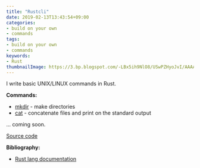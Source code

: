 ```yaml
---
title: "Rustcli"
date: 2019-02-13T13:43:54+09:00
categories:
- build on your own
- commands
tags:
- build on your own
- commands
keywords:
- Rust
thumbnailImage: https://3.bp.blogspot.com/-LBx5ih9NlO8/USwPZHyoJvI/AAAAAAAAOYY/RxOWk8mBra4/s1600/osonaemono.png
---
```


I write basic UNIX/LINUX commands in Rust.

<!--more-->

<!--toc-->

**Commands:**

- [mkdir](https://khigasa.github.io/higs/mkdir/) - make directories
- [cat](https://khigasa.github.io/higs/cat/) - concatenate files and print on the standard output

... coming soon.

[Source code](https://github.com/kHigasa/rustcli)

**Bibliography:**

- [Rust lang documentation](https://doc.rust-lang.org/)

